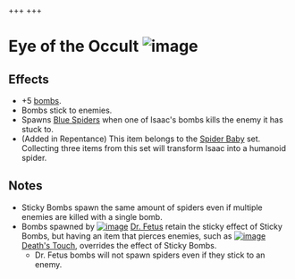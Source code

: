 +++
+++

 # Eye of the Occult ![image](/image/Eye_of_the_Occult.png) 


Effects
---------


* +5 [bombs](/wiki/Bombs "Bombs").
* Bombs stick to enemies.
* Spawns [Blue Spiders](/wiki/Blue_Spider "Blue Spider") when one of Isaac's bombs kills the enemy it has stuck to.
* (Added in Repentance) This item belongs to the [Spider Baby](/wiki/Spider_Baby_(Transformation) "Spider Baby (Transformation)") set. Collecting three items from this set will transform Isaac into a humanoid spider.


Notes
-------


* Sticky Bombs spawn the same amount of spiders even if multiple enemies are killed with a single bomb.
* Bombs spawned by [![image](/image/Dr._Fetus.png)](/wiki/Dr._Fetus "Dr. Fetus") [Dr. Fetus](/wiki/Dr._Fetus "Dr. Fetus") retain the sticky effect of Sticky Bombs, but having an item that pierces enemies, such as [![image](/image/Death%27s_Touch.png)](/wiki/Death%27s_Touch "Death's Touch") [Death's Touch](/wiki/Death%27s_Touch "Death's Touch"), overrides the effect of Sticky Bombs.
	+ Dr. Fetus bombs will not spawn spiders even if they stick to an enemy.


